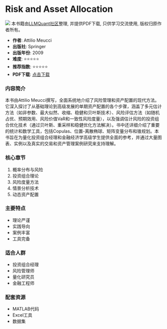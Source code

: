# Risk and Asset Allocation

![](https://fastly.jsdelivr.net/gh/bucketio/img3@main/2024/09/04/1725464231869-e0b2f727-2a0f-4270-bf6c-31ddc350426a.gif)
本书籍由[LLMQuant社区](https://llmquant.com/)整理, 并提供PDF下载, 只供学习交流使用, 版权归原作者所有。


- **作者**: Attilio Meucci
- **出版社**: Springer
- **出版年份**: 2009
- **难度**: ⭐⭐⭐⭐⭐
- **推荐指数**: ⭐⭐⭐⭐⭐
- **PDF下载**: [点击下载](https://asset.quant-wiki.com/pdf/Attilio%20Meucci%20-%20Risk%20and%20Asset%20Allocation-Springer%20%282009%29.pdf)

### 内容简介

本书由Attilio Meucci撰写，全面系统地介绍了风险管理和资产配置的现代方法。它深入探讨了从基础理论到高级发展的单期资产配置的各个步骤，涵盖了多元估计方法（如非参数、最大似然、收缩、稳健和贝叶斯技术）、风险评估方法（如随机占优、预期效用、风险价值VaR和一致性风险度量），以及强调估计风险的投资组合优化技术（通过贝叶斯、重采样和稳健优化方法解决）。书中还详细介绍了重要的统计和数学工具，包括Copulas、位置-离散椭球、矩阵变量分布和锥规划。本书旨在为量化投资组合经理和金融经济学高级学生提供全面的参考，并通过大量图表、实例以及真实的交易和资产管理案例研究来支持理解。

### 核心章节

1. 概率分布与风险
2. 投资组合理论
3. 风险度量方法
4. 情景分析技术
5. 动态资产配置

### 主要特点

- 理论严谨
- 实践导向
- 案例丰富
- 工具完备

### 适合人群

- 投资组合经理
- 风险管理师
- 量化研究员
- 金融工程师

### 配套资源

- MATLAB代码
- Excel工具
- 数据集